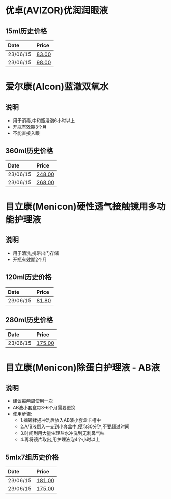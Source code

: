 
# 优卓(AVIZOR)优润润眼液

## 15ml历史价格

| Date          | Price    |
| :------------ | :------- |
| 23/06/15      | [83.00](https://item.jd.com/100032498022.html)       |
| 23/06/15      | [98.00](https://item.jd.com/100032498022.html)       |

# 爱尔康(Alcon)蓝澈双氧水

## 说明

- 用于消毒,中和瓶浸泡6小时以上
- 开瓶有效期3个月
- 不能直接入眼

## 360ml历史价格

| Date          | Price    |
| :------------ | :------- |
| 23/06/15      | [248.00](https://item.jd.com/10069995621414.html)       |
| 23/06/15      | [268.00](https://shop16730150.m.youzan.com/wscgoods/detail/360ckpi7kw332n0)       |

# 目立康(Menicon)硬性透气接触镜用多功能护理液

## 说明

- 用于清洗,携带出门存储
- 开瓶有效期2个月

## 120ml历史价格

| Date          | Price    |
| :------------ | :------- |
| 23/06/15      | [81.80](https://item.jd.com/100005926919.html)       |

## 280ml历史价格

| Date          | Price    |
| :------------ | :------- |
| 23/06/15      | [175.00](https://shop16730150.m.youzan.com/wscgoods/detail/2g3ulfbqgq2ji)       |


# 目立康(Menicon)除蛋白护理液 - AB液

## 说明

- 建议每两周使用一次
- AB液小套盒每3-6个月需要更换
- 使用步骤:
    - 1.摘镜揉搓冲洗后放入AB液小套盒卡槽中
    - 2.A/B液倒入一支到小套盒中,侵泡30分钟,不要超过时间
    - 3.时间到用大量生理盐水冲洗到无刺鼻气味
    - 4.再将镜片取出,用护理液泡4个小时以上

## 5mlx7组历史价格

| Date          | Price    |
| :------------ | :------- |
| 23/06/15      | [181.00](https://item.jd.com/4720060.html)       |
| 23/06/15      | [175.00](https://shop16730150.m.youzan.com/wscgoods/detail/3f1jszgkrtni6)       |